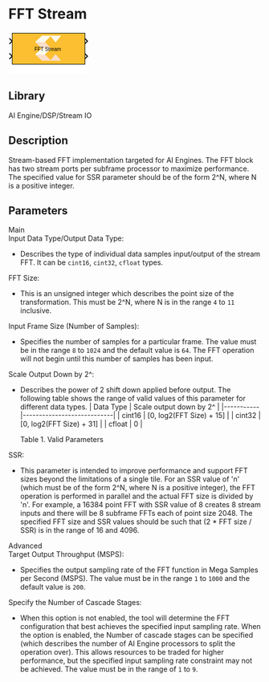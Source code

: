 # FFT Stream

  
![](./Images/block.png)  

## Library

AI Engine/DSP/Stream IO

## Description

Stream-based FFT implementation targeted for AI Engines. The FFT block
has two stream ports per subframe processor to maximize performance. The
specified value for SSR parameter should be of the form 2^N, where N is
a positive integer.

## Parameters

Main  
Input Data Type/Output Data Type:

- Describes the type of individual data samples input/output of the
  stream FFT. It can be `cint16`, `cint32`, `cfloat` types.

FFT Size:

- This is an unsigned integer which describes the point size of the
  transformation. This must be 2^N, where N is in the range `4` to `11`
  inclusive.

Input Frame Size (Number of Samples):

- Specifies the number of samples for a particular frame. The value must
  be in the range `8` to `1024` and the default value is `64`. The FFT
  operation will not begin until this number of samples has been input.

Scale Output Down by 2^:

- Describes the power of 2 shift down applied before output. The
  following table shows the range of valid values of this parameter for
  different data types.
  | Data Type | Scale output down by 2^    |
  |-----------|----------------------------|
  | cint16    | \[0, log2(FFT Size) + 15\] |
  | cint32    | \[0, log2(FFT Size) + 31\] |
  | cfloat    | 0                          |

  Table 1. Valid Parameters

SSR:

- This parameter is intended to improve performance and support FFT
  sizes beyond the limitations of a single tile. For an SSR value of 'n'
  (which must be of the form 2^N, where N is a positive integer), the
  FFT operation is performed in parallel and the actual FFT size is
  divided by 'n'. For example, a 16384 point FFT with SSR value of 8
  creates 8 stream inputs and there will be 8 subframe FFTs each of
  point size 2048. The specified FFT size and SSR values should be such
  that (2 \* FFT size / SSR) is in the range of 16 and 4096.

Advanced  
Target Output Throughput (MSPS):

- Specifies the output sampling rate of the FFT function in Mega Samples
  per Second (MSPS). The value must be in the range `1` to `1000` and
  the default value is `200`.

Specify the Number of Cascade Stages:

- When this option is not enabled, the tool will determine the FFT
  configuration that best achieves the specified input sampling rate.
  When the option is enabled, the Number of cascade stages can be
  specified (which describes the number of AI Engine processors to split
  the operation over). This allows resources to be traded for higher
  performance, but the specified input sampling rate constraint may not
  be achieved. The value must be in the range of `1` to `9`.
